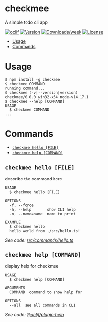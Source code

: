 checkmee
========

A simple todo cli app

[![oclif](https://img.shields.io/badge/cli-oclif-brightgreen.svg)](https://oclif.io)
[![Version](https://img.shields.io/npm/v/checkmee.svg)](https://npmjs.org/package/checkmee)
[![Downloads/week](https://img.shields.io/npm/dw/checkmee.svg)](https://npmjs.org/package/checkmee)
[![License](https://img.shields.io/npm/l/checkmee.svg)](https://github.com/shkhaider2015/checkmee/blob/master/package.json)

<!-- toc -->
* [Usage](#usage)
* [Commands](#commands)
<!-- tocstop -->
# Usage
<!-- usage -->
```sh-session
$ npm install -g checkmee
$ checkmee COMMAND
running command...
$ checkmee (-v|--version|version)
checkmee/0.0.0 win32-x64 node-v14.17.1
$ checkmee --help [COMMAND]
USAGE
  $ checkmee COMMAND
...
```
<!-- usagestop -->
# Commands
<!-- commands -->
* [`checkmee hello [FILE]`](#checkmee-hello-file)
* [`checkmee help [COMMAND]`](#checkmee-help-command)

## `checkmee hello [FILE]`

describe the command here

```
USAGE
  $ checkmee hello [FILE]

OPTIONS
  -f, --force
  -h, --help       show CLI help
  -n, --name=name  name to print

EXAMPLE
  $ checkmee hello
  hello world from ./src/hello.ts!
```

_See code: [src/commands/hello.ts](https://github.com/shkhaider2015/checkmee/blob/v0.0.0/src/commands/hello.ts)_

## `checkmee help [COMMAND]`

display help for checkmee

```
USAGE
  $ checkmee help [COMMAND]

ARGUMENTS
  COMMAND  command to show help for

OPTIONS
  --all  see all commands in CLI
```

_See code: [@oclif/plugin-help](https://github.com/oclif/plugin-help/blob/v3.2.3/src/commands/help.ts)_
<!-- commandsstop -->
